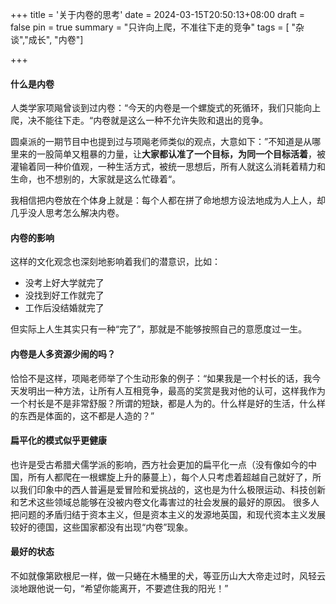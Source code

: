 +++
title = '关于内卷的思考'
date = 2024-03-15T20:50:13+08:00
draft = false
pin = true
summary = "只许向上爬，不准往下走的竞争"
tags = [ "杂谈","成长", "内卷"]

+++

#### 什么是内卷
人类学家项飚曾谈到过内卷：“今天的内卷是一个螺旋式的死循环，我们只能向上爬，决不能往下走。“内卷就是这么一种不允许失败和退出的竞争。

圆桌派的一期节目中也提到过与项飚老师类似的观点，大意如下：”不知道是从哪里来的一股简单又粗暴的力量，让**大家都认准了一个目标，为同一个目标活着**，被灌输着同一种价值观，一种生活方式，被统一思想后，所有人就这么消耗着精力和生命，也不想别的，大家就是这么忙碌着“。

我相信把内卷放在个体身上就是：每个人都在拼了命地想方设法地成为人上人，却几乎没人思考怎么解决内卷。

#### 内卷的影响
这样的文化观念也深刻地影响着我们的潜意识，比如：
- 没考上好大学就完了
- 没找到好工作就完了
- 工作后没结婚就完了

但实际上人生其实只有一种“完了”，那就是不能够按照自己的意愿度过一生。

#### 内卷是人多资源少闹的吗？
恰恰不是这样，项飚老师举了个生动形象的例子：“如果我是一个村长的话，我今天发明出一种方法，让所有人互相竞争，最高的奖赏是我对他的认可，这样我作为一个村长是不是非常舒服？所谓的短缺，都是人为的。什么样是好的生活，什么样的东西是体面的，这不都是人造的？”

#### 扁平化的模式似乎更健康
也许是受古希腊犬儒学派的影响，西方社会更加的扁平化一点（没有像如今的中国，所有人都爬在一根螺旋上升的藤蔓上），每个人只考虑着超越自己就好了，所以我们印象中的西人普遍是爱冒险和爱挑战的，这也是为什么极限运动、科技创新和艺术这些领域总能够在没被内卷文化毒害过的社会发展的最好的原因。
很多人把问题的矛盾归结于资本主义，但是资本主义的发源地英国，和现代资本主义发展较好的德国，这些国家都没有出现“内卷”现象。

#### 最好的状态
不如就像第欧根尼一样，做一只蜷在木桶里的犬，等亚历山大大帝走过时，风轻云淡地跟他说一句，“希望你能离开，不要遮住我的阳光！”